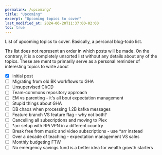 ```yaml
---
permalink: /upcoming/
title: "Upcoming"
excerpt: "Upcoming topics to cover"
last_modified_at: 2024-06-20T11:37:00-02:00
toc: true
---
```


List of upcoming topics to cover. Basically, a personal blog-todo list.

Ths list does not represent an order in which posts will be made. On the contrary, it is a completely unsorted list without any details about any of the topics. These are ment to primarily serve as a personal reminder of interesting topics to write about

- [x] Initial post
- [ ] Migrating from old BK workflows to GHA
- [ ] Unsupervised CI/CD
- [ ] Team-commons repository approach
- [ ] EM vs parenting - it's all bout expectation management
- [ ] Stupid things about GHA
- [ ] DB chaos when processing 1.2B kafka messages
- [ ] Feature branch VS feature flag - why not both?
- [ ] Cancelling all subscriptions and moving to Plex
- [ ] *arr setup with RPi VPN in a different country
- [ ] Break free from music and video subscriptions - use *arr instead
- [ ] Over a decade of teaching - expectation management VS sales
- [ ] Monthly budgeting FTW
- [ ] No emergency savings fund is a better idea for wealth growth starters